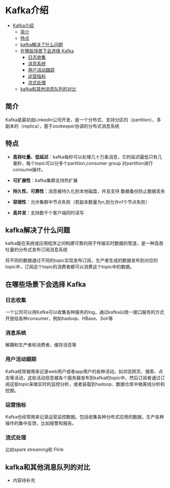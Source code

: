 # Kafka介绍
<!-- TOC -->

- [Kafka介绍](#kafka介绍)
    - [简介](#简介)
    - [特点](#特点)
    - [kafka解决了什么问题](#kafka解决了什么问题)
    - [在哪些场景下会选择 Kafka](#在哪些场景下会选择-kafka)
        - [日志收集](#日志收集)
        - [消息系统](#消息系统)
        - [用户活动跟踪](#用户活动跟踪)
        - [运营指标](#运营指标)
        - [流式处理](#流式处理)
    - [kafka和其他消息队列的对比](#kafka和其他消息队列的对比)

<!-- /TOC -->

## 简介

Kafka是最初由Linkedin公司开发，是一个分布式、支持分区的（partition）、多副本的（replica），基于zookeeper协调的分布式消息系统

## 特点

- **高吞吐量、低延迟**：kafka每秒可以处理几十万条消息，它的延迟最低只有几毫秒，每个topic可以分多个partition,consumer group 对partition进行consume操作。

- **可扩展性**：kafka集群支持热扩展

- **持久性、可靠性**：消息被持久化到本地磁盘，并且支持
数据备份防止数据丢失

- **容错性**：允许集群中节点失败（若副本数量为n,则允许n1个节点失败）

- **高并发**：支持数千个客户端同时读写


## kafka解决了什么问题
kafka能在系统或应用程序之间构建可靠的用于传输实时数据的管道，是一种高吞吐量的分布式发布订阅消息系统

将不同的数据通过不同的topic实现发布订阅，生产者生成的数据发布到对应的topic中，订阅这个topic的消费者都可以消费这个topic中的数据。




## 在哪些场景下会选择 Kafka

### 日志收集
一个公司可以用Kafka可以收集各种服务的log，通过kafka以统一接口服务的方式开放给各种consumer，例如hadoop、HBase、Solr等


### 消息系统
解耦和生产者和消费者、缓存消息等

### 用户活动跟踪
Kafka经常被用来记录web用户或者app用户的各种活动，如浏览网页、搜索、点击等活动，这些活动信息被各个服务器发布到kafka的topic中，然后订阅者通过订阅这些topic来做实时的监控分析，或者装载到hadoop、数据仓库中做离线分析和挖掘。

### 运营指标
Kafka也经常用来记录运营监控数据。包括收集各种分布式应用的数据，生产各种操作的集中反馈，比如报警和报告。

### 流式处理
比如spark streaming和 Flink


## kafka和其他消息队列的对比
* 内容待补充


